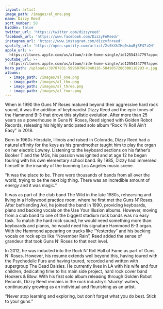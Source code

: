 ```yaml
---
layout: artist
image_path: /images/al_one.png
name: Dizzy Reed
sort_number: 50
hidden: false
twitter_url: 'https://twitter.com/dizzyreed'
facebook_url: 'https://www.facebook.com/DizzyFnReed/'
instagram_url: 'https://www.instagram.com/dizzyfnreed'
spotify_url: 'https://open.spotify.com/artist/2s6kXkIHq0sbwBjBF47iQH'
apple_url: >-
  https://itunes.apple.com/us/album/ride-home-single/id1255434779?app=itunes&ign-mpt=uo%3D4
youtube_url: >-
  https://itunes.apple.com/us/album/ride-home-single/id1255434779?app=itunes&ign-mpt=uo%3D4
hero_path: /uploads/30707831-599607967040116-5049057286308118293-n.jpg
albums:
  - image_path: /images/al_one.png
  - image_path: /images/al_tho.png
  - image_path: /images/al_three.png
  - image_path: /images/al_four.png
---
```


When in 1990 the Guns N’ Roses matured beyond their aggressive hard rock sound, it was the addition of keyboardist Dizzy Reed and the epic tones of the Hammond B-3 that drove this stylistic evolution. After more than 25 years as a powerhouse in Guns N’ Roses, Reed signed with Golden Robot Records, releasing his highly anticipated solo album “Rock ‘N Roll Ain’t Easy” in 2018.

Born in 1960s Hinsdale, Illinois and raised in Colorado, Dizzy Reed had a natural affinity for the keys as his grandmother taught him to play the organ on her electric Lowrey. Listening to the keyboard sections on his father’s Booker T and the MGs, his passion was ignited and at age 12 he began touring with his own elementary school band. By 1985, Dizzy had immersed himself in the insanity of the booming Los Angeles music scene.

“It was the place to be. There were thousands of bands from all over the world, trying to be the next big thing. There was an incredible amount of energy and it was magic.”

It was as part of the club band The Wild in the late 1980s, rehearsing and living in a Hollywood practice room, where he first met the Guns N’ Roses. After befriending Axl, he joined the band in 1990, providing keyboards, piano and backing vocals on the Use Your Illusion albums. However, moving from a club band to one of the biggest stadium rock bands was no easy task. To match the hard rock sound, he would need something more than keyboards and pianos, he would need his signature Hammond B-3 organ. With the Hammond appearing on tracks like “Yesterday” and his backing vocals on rock epics like “November Rain”, Reed added the sense of grandeur that took Guns N’ Roses to that next level.

In 2012, he was inducted into the Rock N’ Roll Hall of Fame as part of Guns N’ Roses. However, his resume extends well beyond this, having toured with the Psychedelic Furs and having toured, recorded and written with supergroup The Dead Daisies. He currently lives in LA with his wife and four children, dedicating time to his main side project, hard rock cover band Hookers & Blow. With his first solo album releasing through Golden Robot Records, Dizzy Reed remains in the rock industry’s ‘sharky’ waters, continuously growing as an individual and flourishing as an artist.

“Never stop learning and exploring, but don’t forget what you do best. Stick to your guns.”